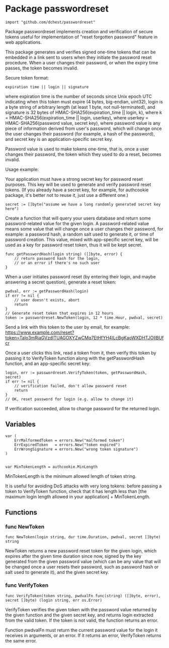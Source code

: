 Package passwordreset
=====================

	import "github.com/dchest/passwordreset"

Package passwordreset implements creation and verification of secure tokens
useful for implementation of "reset forgotten password" feature in web
applications.

This package generates and verifies signed one-time tokens that can be
embedded in a link sent to users when they initiate the password reset
procedure. When a user changes their password, or when the expiry time
passes, the token becomes invalid.

Secure token format:

	expiration time || login || signature

where expiration time is the number of seconds since Unix epoch UTC
indicating when this token must expire (4 bytes, big-endian, uint32), login
is a byte string of arbitrary length (at least 1 byte, not null-terminated),
and signature is 32 bytes of HMAC-SHA256(expiration_time || login, k), where
k = HMAC-SHA256(expiration_time || login, userkey), where userkey =
HMAC-SHA256(password value, secret key), where password value is any piece
of information derived from user's password, which will change once the user
changes their password (for example, a hash of the password), and secret key
is an application-specific secret key.

Password value is used to make tokens one-time, that is, once a user changes
their password, the token which they used to do a reset, becomes invalid.

Usage example:

Your application must have a strong secret key for password reset purposes.
This key will be used to generate and verify password reset tokens.  (If you
already have a secret key, for example, for authcookie package, it's better
not to reuse it, just use a different one.)

	secret := []byte("assume we have a long randomly generated secret key here")

Create a function that will query your users database and return some
password-related value for the given login.  A password-related value means
some value that will change once a user changes their password, for example:
a password hash, a random salt used to generate it, or time of password
creation.  This value, mixed with app-specific secret key, will be used as a
key for password reset token, thus it will be kept secret.

	func getPasswordHash(login string) ([]byte, error) {
		// return password hash for the login,
		// or an error if there's no such user
	}

When a user initiates password reset (by entering their login, and maybe
answering a secret question), generate a reset token:

	pwdval, err := getPasswordHash(login)
	if err != nil {
		// user doesn't exists, abort
		return
	}
	// Generate reset token that expires in 12 hours
	token := passwordreset.NewToken(login, 12 * time.Hour, pwdval, secret)

Send a link with this token to the user by email, for example:
https://www.example.com/reset?token=Talo3mRjaGVzdITUAGOXYZwCMq7EtHfYH4ILcBgKaoWXDHTJOIlBUfcr

Once a user clicks this link, read a token from it, then verify this token
by passing it to VerifyToken function along with the getPasswordHash
function, and an app-specific secret key:

	login, err := passwordreset.VerifyToken(token, getPasswordHash, secret)
	if err != nil {
		// verification failed, don't allow password reset
		return
	}
	// OK, reset password for login (e.g. allow to change it)

If verification succeeded, allow to change password for the returned login.


Variables
---------

	var (
	    ErrMalformedToken = errors.New("malformed token")
	    ErrExpiredToken   = errors.New("token expired")
	    ErrWrongSignature = errors.New("wrong token signature")
	)


	var MinTokenLength = authcookie.MinLength

MinTokenLength is the minimum allowed length of token string.

It is useful for avoiding DoS attacks with very long tokens: before passing
a token to VerifyToken function, check that it has length less than [the
maximum login length allowed in your application] + MinTokenLength.


Functions
---------

### func NewToken

	func NewToken(login string, dur time.Duration, pwdval, secret []byte) string
	
NewToken returns a new password reset token for the given login, which expires
after the given time duration since now, signed by the key generated from the
given password value (which can be any value that will be changed once a user
resets their password, such as password hash or salt used to generate it), and
the given secret key.

### func VerifyToken

	func VerifyToken(token string, pwdvalFn func(string) ([]byte, error), secret []byte) (login string, err os.Error)
	
VerifyToken verifies the given token with the password value returned by the
given function and the given secret key, and returns login extracted from
the valid token. If the token is not valid, the function returns an error.

Function pwdvalFn must return the current password value for the login it
receives in arguments, or an error. If it returns an error, VerifyToken
returns the same error.

